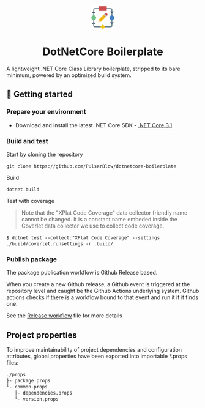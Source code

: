 <p align="center">
  <img alt="DotNetCore Boilerplate" src="assets/dotnetcore-boilerplate.svg" width="60" />
</p>
<h1 align="center">
  DotNetCore Boilerplate
</h1>

A lightweight .NET Core Class Library boilerplate, stripped to its bare minimum, powered by an optimized build system.

## 👟 Getting started

### Prepare your environment

* Download and install the latest .NET Core SDK - [.NET Core 3.1](https://github.com/dotnet/core/blob/master/release-notes/3.1/README.md)

### Build and test

Start by cloning the repository

```shell
git clone https://github.com/PulsarBlow/dotnetcore-boilerplate
```

Build

```shell
dotnet build
```

Test with coverage

> Note that the "XPlat Code Coverage" data collector friendly name cannot be changed. It is a constant name embeded inside the Coverlet data collector we use to collect code coverage.

```shell
$ dotnet test --collect:"XPlat Code Coverage" --settings ./build/coverlet.runsettings -r .build/
```

### Publish package

The package publication workflow is Github Release based.

When you create a new Github release, a Github event is triggered at the repository level and caught be the Github Actions underlying system. Github actions checks if there is a workflow bound to that event and run it if it finds one.

See the [Release workflow](.github/workflows/release.yml) file for more details

## Project properties

To improve maintainability of project dependencies and configuration attributes, global properties have been exported into importable *.props files:

```
./props
├- package.props
└- common.props
   ├- dependencies.props
   └- version.props
```
